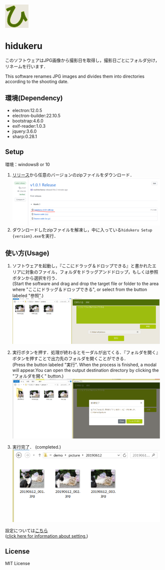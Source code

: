 <img src="src/image/icon.png" alt="logo" style="zoom:25%;" />

# hidukeru
このソフトウェアはJPG画像から撮影日を取得し，撮影日ごとにフォルダ分け，リネームを行います．

This software renames JPG images and divides them into directories according to the shooting date.

## 環境(Dependency)
- electron:12.0.5
- electron-builder:22.10.5
- bootstrap:4.6.0
- exif-reader:1.0.3
- jquery:3.6.0
- sharp:0.28.1


## Setup
環境：windows8 or 10

1. [リリース](https://github.com/nushitoritarou/hidukeru/releases/)から任意のバージョンのzipファイルをダウンロード．
![Setup1](img/Setup1.PNG)
2. ダウンロードしたzipファイルを解凍し，中に入っている`hidukeru Setup {version}.exe`を実行．

## 使い方(Usage)
1. ソフトウェアを起動し，『ここにドラッグ＆ドロップできる』と書かれたエリアに対象のファイル，フォルダをドラッグアンドドロップ，もしくは参照ボタンから選択を行う．  
(Start the software and drag and drop the target file or folder to the area where "ここにドラッグ＆ドロップできる", or select from the button labeled "参照".)
![selected](img/selected.PNG)

2. 実行ボタンを押す．処理が終わるとモーダルが出てくる．『フォルダを開く』ボタンを押すことで出力先のフォルダを開くことができる．  
(Press the button labeled "実行". When the process is finished, a modal will appear.You can open the output destination directory by clicking the "フォルダを開く" button.)
![executed](img/executed.PNG)

3. 実行完了．
(completed.)
![result](img/result.PNG)

設定については[こちら](about_config.md)  
([click here for information about setting.](about_config_EN.md))


## License

MIT License

